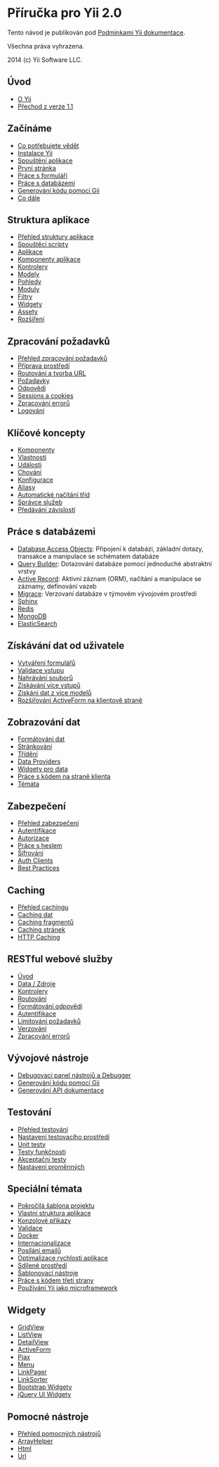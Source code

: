 Příručka pro Yii 2.0
====================

Tento návod je publikován pod [Podmínkami Yii dokumentace](http://www.yiiframework.com/doc/terms/).

Všechna práva vyhrazena.

2014 (c) Yii Software LLC.


Úvod
----

* [O Yii](intro-yii.md)
* [Přechod z verze 1.1](intro-upgrade-from-v1.md)


Začínáme
--------

* [Co potřebujete vědět](start-prerequisites.md)
* [Instalace Yii](start-installation.md)
* [Spouštění aplikace](start-workflow.md)
* [První stránka](start-hello.md)
* [Práce s formuláři](start-forms.md)
* [Práce s databázemi](start-databases.md)
* [Generování kódu pomocí Gii](start-gii.md)
* [Co dále](start-looking-ahead.md)


Struktura aplikace
------------------

* [Přehled struktury aplikace](structure-overview.md)
* [Spouštěcí scripty](structure-entry-scripts.md)
* [Aplikace](structure-applications.md)
* [Komponenty aplikace](structure-application-components.md)
* [Kontrolery](structure-controllers.md)
* [Modely](structure-models.md)
* [Pohledy](structure-views.md)
* [Moduly](structure-modules.md)
* [Filtry](structure-filters.md)
* [Widgety](structure-widgets.md)
* [Assety](structure-assets.md)
* [Rozšíření](structure-extensions.md)


Zpracování požadavků
--------------------

* [Přehled zpracování požadavků](runtime-overview.md)
* [Příprava prostředí](runtime-bootstrapping.md)
* [Routování a tvorba URL](runtime-routing.md)
* [Požadavky](runtime-requests.md)
* [Odpovědi](runtime-responses.md)
* [Sessions a cookies](runtime-sessions-cookies.md)
* [Zpracování errorů](runtime-handling-errors.md)
* [Logování](runtime-logging.md)


Klíčové koncepty
----------------

* [Komponenty](concept-components.md)
* [Vlastnosti](concept-properties.md)
* [Události](concept-events.md)
* [Chování](concept-behaviors.md)
* [Konfigurace](concept-configurations.md)
* [Aliasy](concept-aliases.md)
* [Automatické načítání tříd](concept-autoloading.md)
* [Správce služeb](concept-service-locator.md)
* [Předávání závislostí](concept-di-container.md)


Práce s databázemi
------------------

* [Database Access Objects](db-dao.md): Připojení k databázi, základní dotazy, transakce a manipulace se schématem databáze
* [Query Builder](db-query-builder.md): Dotazování databáze pomocí jednoduché abstraktní vrstvy
* [Active Record](db-active-record.md): Aktivní záznam (ORM), načítání a manipulace se záznamy, definování vazeb 
* [Migrace](db-migrations.md): Verzovaní databáze v týmovém vývojovém prostředí
* [Sphinx](https://www.yiiframework.com/extension/yiisoft/yii2-sphinx/doc/guide)
* [Redis](https://www.yiiframework.com/extension/yiisoft/yii2-redis/doc/guide)
* [MongoDB](https://www.yiiframework.com/extension/yiisoft/yii2-mongodb/doc/guide)
* [ElasticSearch](https://www.yiiframework.com/extension/yiisoft/yii2-elasticsearch/doc/guide)


Získávání dat od uživatele
--------------------------

* [Vytváření formulářů](input-forms.md)
* [Validace vstupu](input-validation.md)
* [Nahrávání souborů](input-file-upload.md)
* [Získávání více vstupů](input-tabular-input.md)
* [Získání dat z více modelů](input-multiple-models.md)
* [Rozšiřování ActiveForm na klientově straně](input-form-javascript.md)


Zobrazování dat
---------------

* [Formátování dat](output-formatting.md)
* [Stránkování](output-pagination.md)
* [Třídění](output-sorting.md)
* [Data Providers](output-data-providers.md)
* [Widgety pro data](output-data-widgets.md)
* [Práce s kódem na straně klienta](output-client-scripts.md)
* [Témata](output-theming.md)


Zabezpečení
-----------

* [Přehled zabezpečení](security-overview.md)
* [Autentifikace](security-authentication.md)
* [Autorizace](security-authorization.md)
* [Práce s heslem](security-passwords.md)
* [Šifrování](security-cryptography.md)
* [Auth Clients](https://www.yiiframework.com/extension/yiisoft/yii2-authclient/doc/guide)
* [Best Practices](security-best-practices.md)


Caching
-------

* [Přehled cachingu](caching-overview.md)
* [Caching dat](caching-data.md)
* [Caching fragmentů](caching-fragment.md)
* [Caching stránek](caching-page.md)
* [HTTP Caching](caching-http.md)


RESTful webové služby
--------------------

* [Úvod](rest-quick-start.md)
* [Data / Zdroje](rest-resources.md)
* [Kontrolery](rest-controllers.md)
* [Routování](rest-routing.md)
* [Formátování odpovědi](rest-response-formatting.md)
* [Autentifikace](rest-authentication.md)
* [Limitování požadavků](rest-rate-limiting.md)
* [Verzování](rest-versioning.md)
* [Zpracování errorů](rest-error-handling.md)


Vývojové nástroje
-----------------

* [Debugovací panel nástrojů a Debugger](https://www.yiiframework.com/extension/yiisoft/yii2-debug/doc/guide)
* [Generování kódu pomocí Gii](https://www.yiiframework.com/extension/yiisoft/yii2-gii/doc/guide)
* [Generování API dokumentace](https://www.yiiframework.com/extension/yiisoft/yii2-apidoc)


Testování
---------

* [Přehled testování](test-overview.md)
* [Nastavení testovacího prostředí](test-environment-setup.md)
* [Unit testy](test-unit.md)
* [Testy funkčnosti](test-functional.md)
* [Akceptační testy](test-acceptance.md)
* [Nastavení proměnných](test-fixtures.md)


Speciální témata
----------------

* [Pokročilá šablona projektu](https://www.yiiframework.com/extension/yiisoft/yii2-app-advanced/doc/guide)
* [Vlastní struktura aplikace](tutorial-start-from-scratch.md)
* [Konzolové příkazy](tutorial-console.md)
* [Validace](tutorial-core-validators.md)
* [Docker](tutorial-docker.md)
* [Internacionalizace](tutorial-i18n.md)
* [Posílání emailů](tutorial-mailing.md)
* [Optimalizace rychlosti aplikace](tutorial-performance-tuning.md)
* [Sdílené prostředí](tutorial-shared-hosting.md)
* [Šablonovací nástroje](tutorial-template-engines.md)
* [Práce s kódem třetí strany](tutorial-yii-integration.md)
* [Používání Yii jako microframework](tutorial-yii-as-micro-framework.md)


Widgety
-------

* [GridView](https://www.yiiframework.com/doc-2.0/yii-grid-gridview.html)
* [ListView](https://www.yiiframework.com/doc-2.0/yii-widgets-listview.html)
* [DetailView](https://www.yiiframework.com/doc-2.0/yii-widgets-detailview.html)
* [ActiveForm](https://www.yiiframework.com/doc-2.0/guide-input-forms.html#activerecord-based-forms-activeform)
* [Pjax](https://www.yiiframework.com/doc-2.0/yii-widgets-pjax.html)
* [Menu](https://www.yiiframework.com/doc-2.0/yii-widgets-menu.html)
* [LinkPager](https://www.yiiframework.com/doc-2.0/yii-widgets-linkpager.html)
* [LinkSorter](https://www.yiiframework.com/doc-2.0/yii-widgets-linksorter.html)
* [Bootstrap Widgety](https://www.yiiframework.com/extension/yiisoft/yii2-bootstrap/doc/guide)
* [jQuery UI Widgety](https://www.yiiframework.com/extension/yiisoft/yii2-jui/doc/guide)


Pomocné nástroje
----------------

* [Přehled pomocných nástrojů](helper-overview.md)
* [ArrayHelper](helper-array.md)
* [Html](helper-html.md)
* [Url](helper-url.md)

